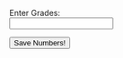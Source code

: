 

<label for="Grades">Enter Grades:</label><br>
<input type="text" id="ungrades" name="grades"><br>

<body>
<button onclick = "doSomething()" >Save Numbers!</button>
</body>

<script>
function saveGrades(){
    let gradeslist = []
    var obgrades = document.getElementById("ungrades").value 
    gradeslist.push(obgrades)   
}
 </script>

<script>
function curveGrades(){
    
}
</script>














